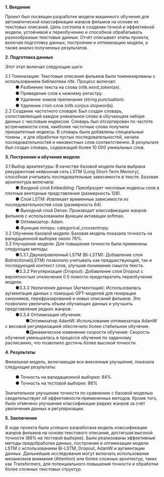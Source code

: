**1. Введение**
   
Проект был посвящен разработке модели машинного обучения для автоматической классификации жанров фильмов на основе их текстовых описаний. Цель состояла в создании точной и эффективной модели, устойчивой к переобучению и способной обрабатывать разнообразные текстовые данные. Отчёт описывает этапы проекта, включая подготовку данных, построение и оптимизацию модели, а также анализ полученных результатов.

**2. Подготовка данных**

Этот этап включал следующие шаги:

2.1 Токенизация: Текстовые описания фильмов были токенизированы с использованием библиотеки nltk. Процесс включал:<br />
 ᅠ ᅠ  ● Разбиение текста на слова (nltk.word_tokenize).<br />
  ᅠ ᅠ ● Приведение слов к нижнему регистру.<br />
  ᅠ ᅠ ● Удаление знаков препинания (string.punctuation).<br />
  ᅠ ᅠ ● Удаление стоп-слов (nltk.corpus.stopwords).<br />
2.2 Создание частотного словаря: Был создан словарь, сопоставляющий каждое уникальное слово в обучающем наборе данных с числовым индексом. Словарь был отсортирован по частоте встречаемости слов, наиболее частотные слова получили приоритетные индексы. В словарь были добавлены специальные токены <PAD>, <START> и <UNKNOWN> для обработки пустых последовательностей, начала последовательностей и неизвестных слов соответственно. В результате был создан словарь, содержащий более 10 000 уникальных слов.

**3. Построение и обучение модели**

3.1 Выбор архитектуры: В качестве базовой модели была выбрана рекуррентная нейронная сеть LSTM (Long Short-Term Memory), способная учитывать последовательные зависимости в тексте. Базовая архитектура включала:<br />
  ᅠ ᅠ ● Входной слой Embedding: Преобразует числовые индексы слов в плотные векторные представления (размерность 128).<br />
  ᅠ ᅠ ● Слой LSTM: Извлекает временные зависимости из последовательностей слов (размерность 64).<br />
  ᅠ ᅠ ● Выходной слой Dense: Производит классификацию жанров фильмов с использованием функции активации softmax.<br />
  ᅠ ᅠ ● Оптимизатор: Adam.<br />
  ᅠ ᅠ ● Функция потерь: categorical_crossentropy.<br />
3.2 Обучение базовой модели: Базовая модель показала точность на валидационной выборке около 76%.<br />
3.3 Улучшение модели: Для повышения точности были применены следующие методы:<br />
ᅠ ᅠ  ●3.3.1 Двунаправленный LSTM (Bi-LSTM): Добавление слоя Bidirectional(LSTM) позволило учитывать как предшествующий, так и последующий контекст слов, улучшив понимание смысла текста.<br />
ᅠ ᅠ  ●3.3.2 Регуляризация (Dropout): Добавление слоя Dropout с вероятностью отключения 0.5 помогло предотвратить переобучение модели.<br />
ᅠ ᅠ  ●3.3.3 Увеличение данных (Аугментация): Использовалась аугментация данных с помощью GPT-моделей для генерации синонимов, перефразирований и новых описаний фильмов. Это позволило увеличить объем обучающих данных и улучшить представление редких жанров.<br />
ᅠ ᅠ  ●3.3.4 Оптимизация обучения:<br />
  ᅠ ᅠ ᅠ ᅠ  ●Оптимизатор AdamW: Использование оптимизатора AdamW с весовой регуляризацией обеспечило более стабильное обучение.<br />
  ᅠ ᅠ ᅠ ᅠ  ●Динамическое изменение скорости обучения: Скорость обучения уменьшалась в процессе обучения по заданному расписанию, что позволило достичь более высокой точности.<br />

**4. Результаты**
   
Финальная модель, включающая все внесенные улучшения, показала следующие результаты:

  ᅠ ᅠ ● Точность на валидационной выборке: 84%<br />
  ᅠ ᅠ ● Точность на тестовой выборке: 86%<br />

Значительное улучшение точности по сравнению с базовой моделью свидетельствует об эффективности примененных методов. Кроме того, было отмечено улучшение классификации редких жанров за счёт увеличения данных и регуляризации.

**5. Заключение**
   
В ходе проекта была успешно разработана модель классификации жанров фильмов на основе текстового описания, достигшая высокой точности (86% на тестовой выборке). Были реализованы эффективные методы предобработки данных, построения и оптимизации модели LSTM с использованием Bi-LSTM, Dropout, AdamW и аугментации данных. Дальнейшие исследования могут включать использование механизмов внимания (Attention) или более сложных архитектур, таких как Transformers, для потенциального повышения точности и обработки более сложных текстовых структур.

